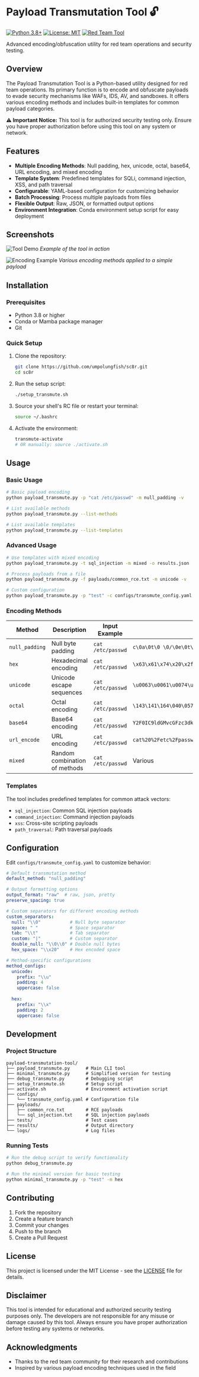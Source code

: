 # Payload Transmutation Tool 🔓

[![Python 3.8+](https://img.shields.io/badge/python-3.8+-blue.svg)](https://www.python.org/downloads/)
[![License: MIT](https://img.shields.io/badge/License-MIT-yellow.svg)](https://opensource.org/licenses/MIT)
[![Red Team Tool](https://img.shields.io/badge/Red%20Team-Tool-red.svg)](https://en.wikipedia.org/wiki/Red_team)

Advanced encoding/obfuscation utility for red team operations and security testing.

## Overview

The Payload Transmutation Tool is a Python-based utility designed for red team operations. Its primary function is to encode and obfuscate payloads to evade security mechanisms like WAFs, IDS, AV, and sandboxes. It offers various encoding methods and includes built-in templates for common payload categories.

**⚠️ Important Notice:** This tool is for authorized security testing only. Ensure you have proper authorization before using this tool on any system or network.

## Features

- **Multiple Encoding Methods**: Null padding, hex, unicode, octal, base64, URL encoding, and mixed encoding
- **Template System**: Predefined templates for SQLi, command injection, XSS, and path traversal
- **Configurable**: YAML-based configuration for customizing behavior
- **Batch Processing**: Process multiple payloads from files
- **Flexible Output**: Raw, JSON, or formatted output options
- **Environment Integration**: Conda environment setup script for easy deployment

## Screenshots

![Tool Demo](assets/demo.gif)
*Example of the tool in action*

![Encoding Example](assets/encoding_example.png)
*Various encoding methods applied to a simple payload*

## Installation

### Prerequisites

- Python 3.8 or higher
- Conda or Mamba package manager
- Git

### Quick Setup

1. Clone the repository:
   ```bash
   git clone https://github.com/umpolungfish/sc8r.git
   cd sc8r
   ```

2. Run the setup script:
   ```bash
   ./setup_transmute.sh
   ```

3. Source your shell's RC file or restart your terminal:
   ```bash
   source ~/.bashrc
   ```

4. Activate the environment:
   ```bash
   transmute-activate
   # OR manually: source ./activate.sh
   ```

## Usage

### Basic Usage

```bash
# Basic payload encoding
python payload_transmute.py -p "cat /etc/passwd" -m null_padding -v

# List available methods
python payload_transmute.py --list-methods

# List available templates
python payload_transmute.py --list-templates
```

### Advanced Usage

```bash
# Use templates with mixed encoding
python payload_transmute.py -t sql_injection -m mixed -o results.json

# Process payloads from a file
python payload_transmute.py -f payloads/common_rce.txt -m unicode -v

# Custom configuration
python payload_transmute.py -p "test" -c configs/transmute_config.yaml
```

### Encoding Methods

| Method        | Description                    | Input Example      | Output Example                    |
|---------------|--------------------------------|--------------------|-----------------------------------|
| `null_padding`| Null byte padding              | `cat /etc/passwd`  | `c\0a\0t\0 \0/\0e\0t\0c\0/\0p\0a\0s\0s\0w\0d` |
| `hex`         | Hexadecimal encoding           | `cat /etc/passwd`  | `\x63\x61\x74\x20\x2f\x65\x74\x63\x2f\x70\x61\x73\x73\x77\x64` |
| `unicode`     | Unicode escape sequences       | `cat /etc/passwd`  | `\u0063\u0061\u0074\u0020\u002f\u0065\u0074\u0063\u002f\u0070\u0061\u0073\u0073\u0077\u0064` |
| `octal`       | Octal encoding                 | `cat /etc/passwd`  | `\143\141\164\040\057\145\164\143\057\160\141\163\163\167\144` |
| `base64`      | Base64 encoding                | `cat /etc/passwd`  | `Y2F0IC9ldGMvcGFzc3dk`            |
| `url_encode`  | URL encoding                   | `cat /etc/passwd`  | `cat%20%2Fetc%2Fpasswd`           |
| `mixed`       | Random combination of methods  | `cat /etc/passwd`  | Various                           |

### Templates

The tool includes predefined templates for common attack vectors:

- `sql_injection`: Common SQL injection payloads
- `command_injection`: Command injection payloads
- `xss`: Cross-site scripting payloads
- `path_traversal`: Path traversal payloads

## Configuration

Edit `configs/transmute_config.yaml` to customize behavior:

```yaml
# Default transmutation method
default_method: "null_padding"

# Output formatting options
output_format: "raw"  # raw, json, pretty
preserve_spacing: true

# Custom separators for different encoding methods
custom_separators:
  null: "\\0"           # Null byte separator
  space: " "            # Space separator  
  tab: "\\t"            # Tab separator
  custom: "|"           # Custom separator
  double_null: "\\0\\0" # Double null bytes
  hex_space: "\\x20"    # Hex encoded space

# Method-specific configurations
method_configs:
  unicode:
    prefix: "\\u"
    padding: 4
    uppercase: false
    
  hex:
    prefix: "\\x"
    padding: 2
    uppercase: false
```

## Development

### Project Structure

```
payload-transmutation-tool/
├── payload_transmute.py      # Main CLI tool
├── minimal_transmute.py      # Simplified version for testing
├── debug_transmute.py        # Debugging script
├── setup_transmute.sh        # Setup script
├── activate.sh               # Environment activation script
├── configs/
│   └── transmute_config.yaml # Configuration file
├── payloads/
│   ├── common_rce.txt        # RCE payloads
│   └── sql_injection.txt     # SQL injection payloads
├── tests/                    # Test cases
├── results/                  # Output directory
└── logs/                     # Log files
```

### Running Tests

```bash
# Run the debug script to verify functionality
python debug_transmute.py

# Run the minimal version for basic testing
python minimal_transmute.py -p "test" -m hex
```

## Contributing

1. Fork the repository
2. Create a feature branch
3. Commit your changes
4. Push to the branch
5. Create a Pull Request

## License

This project is licensed under the MIT License - see the [LICENSE](LICENSE) file for details.

## Disclaimer

This tool is intended for educational and authorized security testing purposes only. The developers are not responsible for any misuse or damage caused by this tool. Always ensure you have proper authorization before testing any systems or networks.

## Acknowledgments

- Thanks to the red team community for their research and contributions
- Inspired by various payload encoding techniques used in the field